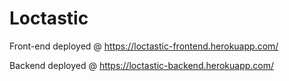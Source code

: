 # Loctastic

Front-end deployed @ https://loctastic-frontend.herokuapp.com/

Backend deployed @ https://loctastic-backend.herokuapp.com/
